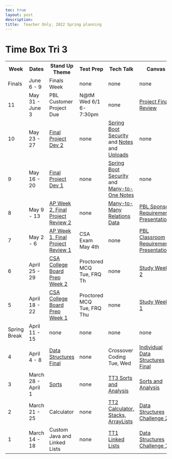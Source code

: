 ```yaml
---
toc: true
layout: post
description: 
title:  Teacher Only, 2022 Spring planning
---
```


# Time Box Tri 3

<table>
   <tr>
    <th>Week</th>
    <th>Dates</th>
    <th>Stand Up Theme</th>
    <th>Test Prep</th>
    <th>Tech Talk</th>
    <th>Canvas</th>
   </tr>
   
   <tr>
    <td>Finals</td>
    <td>June 6 - 9</td>
    <td>Finals Week</td>
    <td>none</td>
    <td>none</td>
    <td>none</td>
   </tr>
   
   <tr>
    <td>11</td>
    <td>May 31 - June 3</td>
    <td>PBL Customer Project Due</td>
    <td>N@tM Wed 6/1 6-7:30pm</td>
    <td>none</td>
    <td><a href="https://poway.instructure.com/courses/112339/assignments/2110310">Project Final Review</a></td>
   </tr>
   
   <tr>
    <td>10</td>
    <td>May 23 - 27</td>
    <td><a href="https://github.com/nighthawkcoders/nighthawk_csa/blob/master/_posts/2022-05-22-Final-Project2.md">Final Project Dev 2</a></td>
    <td>none</td>
      <td><a href="https://github.com/nighthawkcoders/nighthawk_csa/wiki/Tri-3:-Tech-Talk-week-9:-Security-Configuration">Spring Boot Security</a> and <a href="https://github.com/nighthawkcoders/nighthawk_csa/wiki/Tri-3:-Tech-Talk-week-9:-Notes">Notes</a> and <a href="https://github.com/nighthawkcoders/nighthawk_csa/wiki/Tri-3:-Tech-Talk-week-10:-Uploads">Uploads</a></td>
    <td>none</td>
   </tr>
   
   <tr>
    <td>9</td>
    <td>May 16 - 20</td>
    <td><a href="https://github.com/nighthawkcoders/nighthawk_csa/blob/master/_posts/2022-05-16-Final-Project1.md">Final Project Dev 1</a></td>
    <td>none</td>
    <td><a href="https://github.com/nighthawkcoders/nighthawk_csa/wiki/Tri-3:-Tech-Talk-week-9:-Security-Configuration">Spring Boot Security</a> and <a href="https://github.com/nighthawkcoders/nighthawk_csa/wiki/Tri-3:-Tech-Talk-week-9:-Notes">Many-to-One Notes</a></td>
    <td>none</td>
   </tr>
   
   <tr>
    <td>8</td>
    <td>May 9 - 13</td>
    <td><a href="https://github.com/nighthawkcoders/nighthawk_csa/blob/master/_posts/2022-05-01-AP-Week2.md">AP Week 2, Final Project Review 2</a></td>
    <td>none</td>
    <td><a href="https://github.com/nighthawkcoders/nighthawk_csa/wiki/Tri-3:-Tech-Talk-week-8:-Many-to-Many-Database-Relationships">Many-to-Many Relations Data</a></td>
    <td><a href="https://poway.instructure.com/courses/112339/assignments/2103848">PBL Sponsor Requirements Presentations</a></td>
   </tr>
   
   <tr>
    <td>7</td>
    <td>May 2 - 6</td>
    <td><a href="https://github.com/nighthawkcoders/nighthawk_csa/blob/master/_posts/2022-05-01-AP-Week1.md">AP Week 1, Final Project Review 1</a></td>
    <td>CSA Exam May 4th</td>
    <td>none</td>
    <td><a href="https://poway.instructure.com/courses/112339/assignments/2103634">PBL Classroom Requirements Presentations</a></td>
   </tr>
   
   <tr>
    <td>6</td>
    <td>April 25 - 29</td>
    <td><a href="https://github.com/nighthawkcoders/nighthawk_csa/blob/master/_posts/2022-04-23-Week-6-Study2.md">CSA College Board Prep Week 2</a></td>
    <td>Proctored MCQ Tue, FRQ Th</td>
    <td>none</td>
    <td><a href="https://poway.instructure.com/courses/112339/assignments/2099805">Study Week 2</a></td>
   </tr>
   
   <tr>
    <td>5</td>
    <td>April 18 - 22</td>
    <td><a href="https://github.com/nighthawkcoders/nighthawk_csa/blob/master/_posts/2022-04-11-Week-5-Study1.md">CSA College Board Prep Week 1</a></td>
    <td>Proctored MCQ Tue, FRQ Thu</td>
    <td>none</td>
    <td><a href="https://poway.instructure.com/courses/112339/assignments/2094197">Study Week 1</a></td>
   </tr>
   
   <tr>
    <td>Spring Break</td>
    <td>April 11 - 15</td>
    <td>none</td>
    <td>none</td>
    <td>none</td>
    <td>none</td>
   </tr>
   
   <tr>
    <td>4</td>
    <td>April 4 - 8</td>
    <td><a href="https://csacoders.nighthawkcodingsociety.com/2022/03/27/Week-4-Data-Structures-Final.html">Data Structures Final</a></td>
    <td>none</td>
    <td>Crossover Coding Tue, Wed</td>
    <td><a href="https://poway.instructure.com/courses/112339/assignments/2077455">Individual Data Structures Final</a></td>
   </tr>
   
   <tr>
    <td>3</td>
    <td>March 28 - April 1</td>
    <td><a href="https://csacoders.nighthawkcodingsociety.com/2022/03/27/Week-3-Sorts.html">Sorts</a></td>
    <td>none</td>
    <td><a href="https://github.com/nighthawkcoders/nighthawk_csa/wiki/Tri-3:-Tech-Talk-week-3:-Sorts">TT3 Sorts and Analysis</a></td>
    <td><a href="https://poway.instructure.com/courses/112339/assignments/2077454">Sorts and Analysis</a></td>
   </tr>

   <tr>
    <td>2</td>
    <td>March 21 - 25</td>
    <td>Calculator</td>
    <td>none</td>
    <td><a href="https://github.com/nighthawkcoders/nighthawk_csa/wiki/Tri-3:-Tech-Talk-week-2:-Calculator">TT2 Calculator, Stacks, ArrayLists</a></td>
    <td><a href="https://poway.instructure.com/courses/112339/assignments/2063677">Data Structures Challenge 2</a></td>
   </tr>
   
   <tr>
    <td>1</td>
    <td>March 14 - 18</td>
    <td>Custom Java and Linked Lists</td>
    <td>none</td>
    <td><a href="https://github.com/nighthawkcoders/nighthawk_csa/wiki/Tri-3:-Tech-Talk-week-1:-Linked-Lists-Part-2">TT1 Linked Lists</a></td>
    <td><a href="https://poway.instructure.com/courses/112339/assignments/2058316">Data Structures Challenge 1</a></td>
   </tr>
